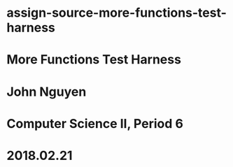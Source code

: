 # assign-source-more-functions-test-harness
# More Functions Test Harness
# John Nguyen
# Computer Science II, Period 6
# 2018.02.21